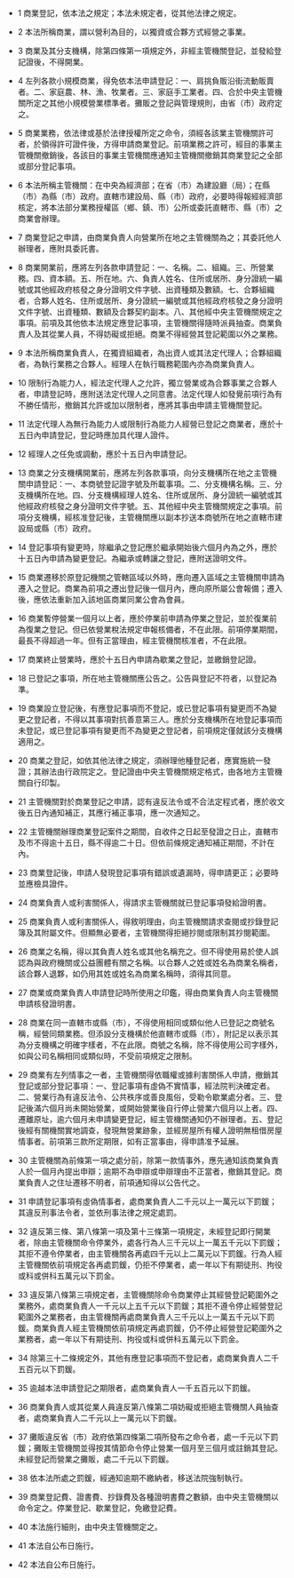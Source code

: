 * 1 商業登記，依本法之規定；本法未規定者，從其他法律之規定。

* 2 本法所稱商業，謂以營利為目的，以獨資或合夥方式經營之事業。

* 3 商業及其分支機構，除第四條第一項規定外，非經主管機關登記，並發給登記證後，不得開業。

* 4 左列各款小規模商業，得免依本法申請登記：一、肩挑負販沿街流動販賣者。二、家庭農、林、漁、牧業者。三、家庭手工業者。四、合於中央主管機關所定之其他小規模營業標準者。攤販之登記與管理規則，由省（市）政府定之。

* 5 商業業務，依法律或基於法律授權所定之命令，須經各該業主管機關許可者，於領得許可證件後，方得申請商業登記。前項業務之許可，經目的事業主管機關撤銷後，各該目的事業主管機關應通知主管機關撤銷其商業登記之全部或部分登記事項。

* 6 本法所稱主管機關：在中央為經濟部；在省（市）為建設廳（局）；在縣（市）為縣（市）政府。直轄市建設局、縣（市）政府，必要時得報經經濟部核定，將本法部分業務授權區（鄉、鎮、市）公所或委託直轄市、縣（市）之商業會辦理。

* 7 商業登記之申請，由商業負責人向營業所在地之主管機關為之；其委託他人辦理者，應附具委託書。

* 8 商業開業前，應將左列各款申請登記：一、名稱。二、組織。三、所營業務。四、資本額。五、所在地。六、負責人姓名、住所或居所、身分證統一編號或其他經政府核發之身分證明文件字號、出資種類及數額。七、合夥組織者，合夥人姓名、住所或居所、身分證統一編號或其他經政府核發之身分證明文件字號、出資種類、數額及合夥契約副本。八、其他經中央主管機關規定之事項。前項及其他依本法規定應登記事項，主管機關得隨時派員抽查。商業負責人及其從業人員，不得妨礙或拒絕。商業不得經營其登記範圍以外之業務。

* 9 本法所稱商業負責人，在獨資組織者，為出資人或其法定代理人；合夥組織者，為執行業務之合夥人。經理人在執行職務範圍內亦為商業負責人。

* 10 限制行為能力人，經法定代理人之允許，獨立營業或為合夥事業之合夥人者，申請登記時，應附送法定代理人之同意書。法定代理人如發覺前項行為有不勝任情形，撤銷其允許或加以限制者，應將其事由申請主管機關登記。

* 11 法定代理人為無行為能力人或限制行為能力人經營已登記之商業者，應於十五日內申請登記，登記時應加具代理人證件。

* 12 經理人之任免或調動，應於十五日內申請登記。

* 13 商業之分支機構開業前，應將左列各款事項，向分支機構所在地之主管機關申請登記：一、本商號登記證字號及所載事項。二、分支機構名稱。三、分支機構所在地。四、分支機構經理人姓名、住所或居所、身分證統一編號或其他經政府核發之身分證明文件字號。五、其他經中央主管機關規定之事項。前項分支機構，經核准登記後，主管機關應以副本抄送本商號所在地之直轄市建設局或縣（市）政府。

* 14 登記事項有變更時，除繼承之登記應於繼承開始後六個月內為之外，應於十五日內申請為變更登記。為繼承或轉讓之登記，應附送證明文件。

* 15 商業遷移於原登記機關之管轄區域以外時，應向遷入區域之主管機關申請為遷入之登記。商業為前項之遷出登記後一個月內，應向原所屬公會報備；遷入後，應依法重新加入該地區商業同業公會為會員。

* 16 商業暫停營業一個月以上者，應於停業前申請為停業之登記，並於復業前為復業之登記。但已依營業稅法規定申報核備者，不在此限。前項停業期間，最長不得超過一年。但有正當理由，經主管機關核准者，不在此限。

* 17 商業終止營業時，應於十五日內申請為歇業之登記，並繳銷登記證。

* 18 已登記之事項，所在地主管機關應公告之。公告與登記不符者，以登記為準。

* 19 商業設立登記後，有應登記事項而不登記，或已登記事項有變更而不為變更之登記者，不得以其事項對抗善意第三人。應於分支機構所在地登記事項而未登記，或已登記事項有變更而不為變更之登記者，前項規定僅就該分支機構適用之。

* 20 商業之登記，如依其他法律之規定，須辦理他種登記者，應實施統一發證；其辦法由行政院定之。登記證由中央主管機關規定格式，由各地方主管機關自行印製。

* 21 主管機關對於商業登記之申請，認有違反法令或不合法定程式者，應於收文後五日內通知補正，其應行補正事項，應一次通知之。

* 22 主管機關辦理商業登記案件之期間，自收件之日起至發證之日止，直轄市及市不得逾十五日，縣不得逾二十日。但依前條規定通知補正期間，不計在內。

* 23 商業登記後，申請人發現登記事項有錯誤或遺漏時，得申請更正；必要時並應檢具證件。

* 24 商業負責人或利害關係人，得請求主管機關就已登記事項發給證明書。

* 25 商業負責人或利害關係人，得敘明理由，向主管機關請求查閱或抄錄登記簿及其附屬文件。但顯無必要者，主管機關得拒絕抄閱或限制其抄閱範圍。

* 26 商業之名稱，得以其負責人姓名或其他名稱充之。但不得使用易於使人誤認為與政府機關或公益團體有關之名稱。以合夥人之姓或姓名為商業名稱者，該合夥人退夥，如仍用其姓或姓名為商業名稱時，須得其同意。

* 27 商業或商業負責人申請登記時所使用之印鑑，得由商業負責人向主管機關申請核發證明書。

* 28 商業在同一直轄市或縣（市），不得使用相同或類似他人已登記之商號名稱，經營同類業務。但添設分支機構於他直轄市或縣（市），附記足以表示其為分支機構之明確字樣者，不在此限。商號之名稱，除不得使用公司字樣外，如與公司名稱相同或類似時，不受前項規定之限制。

* 29 商業有左列情事之一者，主管機關得依職權或據利害關係人申請，撤銷其登記或部分登記事項：一、登記事項有虛偽不實情事，經法院判決確定者。二、營業行為有違反法令、公共秩序或善良風俗，受勒令歇業處分者。三、登記後滿六個月尚未開始營業，或開始營業後自行停止營業六個月以上者。四、遷離原址，逾六個月未申請變更登記，經主管機關通知仍不辦理者。五、登記後經有關機關實地調查，發現無營業跡象，並經房屋所有權人證明無租借房屋情事者。前項第三款所定期限，如有正當事由，得申請准予延展。

* 30 主管機關為前條第一項之處分前，除第一款情事外，應先通知該商業負責人於一個月內提出申辯；逾期不為申辯或申辯理由不正當者，撤銷其登記。商業負責人之住址遷移不明者，前項通知得以公告代之。

* 31 申請登記事項有虛偽情事者，處商業負責人二千元以上一萬元以下罰鍰；其違反刑事法令者，並依刑事法律之規定處罰。

* 32 違反第三條、第八條第一項及第十三條第一項規定，未經登記即行開業者，除由主管機關命令停業外，處各行為人三千元以上一萬五千元以下罰鍰；其拒不遵令停業者，由主管機關各再處四千元以上二萬元以下罰鍰。行為人經主管機關依前項規定各再處罰鍰，仍拒不停業者，處一年以下有期徒刑、拘役或科或併科五萬元以下罰金。

* 33 違反第八條第三項規定者，主管機關除命令商業停止其經營登記範圍外之業務外，處商業負責人一千元以上五千元以下罰鍰；其拒不遵令停止經營登記範圍外之業務者，由主管機關再處商業負責人三千元以上一萬五千元以下罰鍰。商業負責人經主管機關依前項規定再處罰鍰，仍不停止經營登記範圍外之業務者，處一年以下有期徒刑、拘役或科或併科五萬元以下罰金。

* 34 除第三十二條規定外，其他有應登記事項而不登記者，處商業負責人二千五百元以下罰鍰。

* 35 逾越本法申請登記之期限者，處商業負責人一千五百元以下罰鍰。

* 36 商業負責人或其從業人員違反第八條第二項妨礙或拒絕主管機關人員抽查者，處商業負責人二千元以上一萬元以下罰鍰。

* 37 攤販違反省（市）政府依第四條第二項所發布之命令者，處一千元以下罰鍰；攤販主管機關並得按其情節命令停止營業一個月至三個月或註銷其登記。未經登記而營業之攤販，處二千元以下罰鍰。

* 38 依本法所處之罰鍰，經通知逾期不繳納者，移送法院強制執行。

* 39 商業登記費、證書費、抄錄費及各種證明書費之數額，由中央主管機關以命令定之。停業登記、歇業登記，免繳登記費。

* 40 本法施行細則，由中央主管機關定之。

* 41 本法自公布日施行。

* 42 本法自公布日施行。


